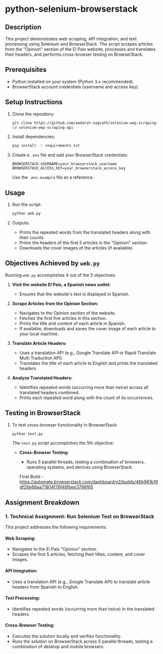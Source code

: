 # python-selenium-browserstack

## Description
This project demonstrates web scraping, API integration, and text processing using Selenium and BrowserStack. The script scrapes articles from the "Opinion" section of the El País website, processes and translates their headers, and performs cross-browser testing on BrowserStack.

## Prerequisites
- Python installed on your system (Python 3.x recommended).
- BrowserStack account credentials (username and access key).

## Setup Instructions

1. Clone the repository:
   ```bash
   git clone https://github.com/aadarsh-nagrath/selenium-wep-scraping-api.git
   cd selenium-wep-scraping-api
   ```

2. Install dependencies:
   ```bash
   pip install -r requirements.txt
   ```

3. Create a `.env` file and add your BrowserStack credentials:
   ```
   BROWSERSTACK_USERNAME=your_browserstack_username
   BROWSERSTACK_ACCESS_KEY=your_browserstack_access_key
   ```
   Use the `.env.example` file as a reference.

## Usage

1. Run the script:
   ```bash
   python web.py
   ```

2. Outputs:
   - Prints the repeated words from the translated headers along with their counts.
   - Prints the headers of the first 5 articles in the "Opinion" section.
   - Downloads the cover images of the articles (if available).

## Objectives Achieved by `web.py`
Running `web.py` accomplishes 4 out of the 5 objectives:

1. **Visit the website El País, a Spanish news outlet:**
   - Ensures that the website's text is displayed in Spanish.

2. **Scrape Articles from the Opinion Section:**
   - Navigates to the Opinion section of the website.
   - Fetches the first five articles in this section.
   - Prints the title and content of each article in Spanish.
   - If available, downloads and saves the cover image of each article to your local machine.

3. **Translate Article Headers:**
   - Uses a translation API (e.g., Google Translate API or Rapid Translate Multi Traduction API).
   - Translates the title of each article to English and prints the translated headers.

4. **Analyze Translated Headers:**
   - Identifies repeated words (occurring more than twice) across all translated headers combined.
   - Prints each repeated word along with the count of its occurrences.

## Testing in BrowserStack

1. To test cross-browser functionality in BrowserStack:
   ```bash
   python test.py
   ```

   The `test.py` script accomplishes the 5th objective:

   - **Cross-Browser Testing:**
     - Runs 5 parallel threads, testing a combination of browsers, operating systems, and devices using BrowserStack.

     Final Build - https://automate.browserstack.com/dashboard/v2/builds/46b961b19df26e66aa71904f76f46fbee3796f65

## Assignment Breakdown

### 1. Technical Assignment: Run Selenium Test on BrowserStack
This project addresses the following requirements:

#### Web Scraping:
- Navigates to the El País "Opinion" section.
- Scrapes the first 5 articles, fetching their titles, content, and cover images.

#### API Integration:
- Uses a translation API (e.g., Google Translate API) to translate article headers from Spanish to English.

#### Text Processing:
- Identifies repeated words (occurring more than twice) in the translated headers.

#### Cross-Browser Testing:
- Executes the solution locally and verifies functionality.
- Runs the solution on BrowserStack across 5 parallel threads, testing a combination of desktop and mobile browsers.